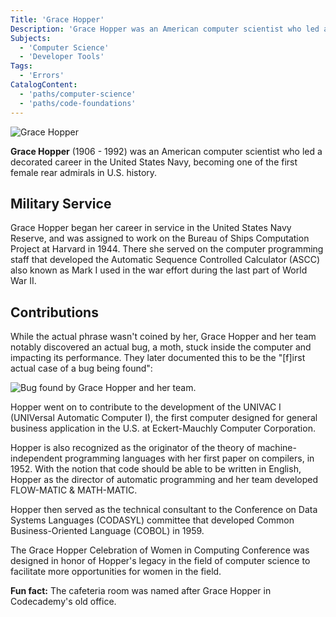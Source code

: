 ```yaml
---
Title: 'Grace Hopper'
Description: 'Grace Hopper was an American computer scientist who led a decorated career in the United States Navy, becoming one of the first female rear admirals in U.S. history.'
Subjects:
  - 'Computer Science'
  - 'Developer Tools'
Tags:
  - 'Errors'
CatalogContent:
  - 'paths/computer-science'
  - 'paths/code-foundations'
---
```


![Grace Hopper](https://raw.githubusercontent.com/Codecademy/docs/main/media/grace_hopper.png)

**Grace Hopper** (1906 - 1992) was an American computer scientist who led a decorated career in the United States Navy, becoming one of the first female rear admirals in U.S. history.

## Military Service

Grace Hopper began her career in service in the United States Navy Reserve, and was assigned to work on the Bureau of Ships Computation Project at Harvard in 1944. There she served on the computer programming staff that developed the Automatic Sequence Controlled Calculator (ASCC) also known as Mark I used in the war effort during the last part of World War II.

## Contributions

While the actual phrase wasn't coined by her, Grace Hopper and her team notably discovered an actual bug, a moth, stuck inside the computer and impacting its performance. They later documented this to be the "[f]irst actual case of a bug being found":

![Bug found by Grace Hopper and her team.](https://raw.githubusercontent.com/Codecademy/docs/main/media/grace_hopper_bug.png)

Hopper went on to contribute to the development of the UNIVAC I (UNIVersal Automatic Computer I), the first computer designed for general business application in the U.S. at Eckert-Mauchly Computer Corporation.

Hopper is also recognized as the originator of the theory of machine-independent programming languages with her first paper on compilers, in 1952. With the notion that code should be able to be written in English, Hopper as the director of automatic programming and her team developed FLOW-MATIC & MATH-MATIC.

Hopper then served as the technical consultant to the Conference on Data Systems Languages (CODASYL) committee that developed Common Business-Oriented Language (COBOL) in 1959.

The Grace Hopper Celebration of Women in Computing Conference was designed in honor of Hopper's legacy in the field of computer science to facilitate more opportunities for women in the field.

**Fun fact:** The cafeteria room was named after Grace Hopper in Codecademy's old office.
